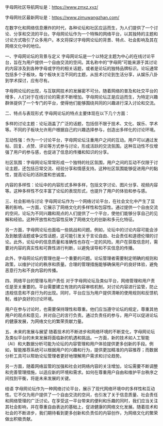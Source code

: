 

字母网社区导航网址是：https://www.zmxz.xyz/

字母网社区最新网址是：https://www.zimuwangzhan.com/

在数字化和网络信息爆炸的时代，各种论坛和社区应运而生，为人们提供了一个讨论、分享和交流的平台。字母网论坛作为一个特殊的网络平台，以其独特的主题和讨论方式吸引了众多用户。本文将探讨字母网论坛的背景、特点、社会影响及其在网络文化中的地位。

一、字母网论坛的背景与定义
字母网论坛是一个以特定主题为中心的在线讨论平台，旨在为用户提供一个自由交流的空间。其名称中的“字母网”可能来源于其讨论的内容涉及到各种字母或字符的相关话题，或者是论坛的独特品牌标识。论坛通常包括多个子板块，每个板块关注不同的主题，从技术讨论到生活分享，从娱乐八卦到学术探讨，应有尽有。

字母网论坛的出现，与互联网技术的发展密不可分。随着网络的普及和社交平台的增多，人们对于在线讨论的需求不断增加。字母网论坛正是应运而生，为特定兴趣群体提供了一个专门的平台，使得他们能够围绕共同的兴趣进行深入讨论和交流。

二、特点与表现形式
字母网论坛的特点主要体现在以下几个方面：

多样的讨论主题：论坛涵盖了广泛的话题，包括但不限于技术、文化、娱乐、学术等。不同的子板块允许用户根据自己的兴趣选择参与，创造出多样化的讨论环境。

互动性强：作为一个讨论平台，字母网论坛注重用户之间的互动。用户可以通过发帖、回复、点赞、评论等方式参与讨论，形成活跃的交流氛围。这种互动性不仅增强了用户的参与感，也促进了信息的传播和知识的分享。

社区氛围：字母网论坛常常形成一个独特的社区氛围，用户之间的互动不仅限于讨论主题，还包括日常交流、经验分享和情感支持。这种社区氛围能够促进用户的黏性，提高论坛的活跃度和忠诚度。

内容的多样性：论坛中的内容形式多种多样，包括文字讨论、图片分享、视频内容等。这种多样性不仅丰富了论坛的表现形式，也提升了用户的体验和参与感。

三、社会影响与讨论
字母网论坛作为一个网络讨论平台，在社会文化中产生了显著的影响。一方面，它展示了网络文化的多样性和包容性。通过提供一个自由交流的空间，论坛为不同兴趣和观点的人们提供了一个平台，使他们能够分享自己的见解和经验。这种开放性和包容性反映了网络文化的创新和多元化特征。

另一方面，字母网论坛也面临一些挑战和问题。例如，论坛中的讨论内容可能会涉及到敏感话题或争议性话题，这可能引发关于言论自由、社会责任和道德伦理的讨论。此外，论坛中的信息质量和准确性也存在一定的风险。用户在获取信息时，需要对内容的真实性和可靠性进行判断，以避免误导和不实信息的传播。

此外，字母网论坛的管理也是一个重要的问题。论坛管理者需要制定明确的规则和政策，以维护讨论的秩序和质量。合理的管理措施能够确保用户的良好体验，避免恶意行为和不良内容的传播。

四、网络平台的管理与用户责任
对于字母网论坛及类似平台，网络管理和用户责任是至关重要的。平台需要建立有效的内容审核机制，对讨论内容进行监管，防止违规信息和不良行为的出现。同时，平台应当为用户提供清晰的使用规则和反馈机制，维护良好的讨论环境。

用户在参与讨论时，也需要保持理性和尊重。他们应当遵守论坛的规定，尊重其他用户的观点和意见，并对自己的言行负责。通过负责任的参与，用户可以促进论坛的健康发展，为网络文化的繁荣贡献力量。

五、未来的发展与展望
随着技术的不断进步和网络环境的不断变化，字母网论坛及类似平台的未来发展将面临新的机遇和挑战。一方面，新的技术如人工智能（AI）和大数据分析可能为论坛的内容管理和用户体验提供更多创新的手段。例如，智能推荐系统可以根据用户的兴趣和行为，提供更加精准的内容推荐；而数据分析工具可以帮助论坛管理者更好地理解用户需求和讨论趋势。

另一方面，随着网络监管的加强和社会对网络内容的关注增加，论坛需要不断调整和完善管理措施，以适应新的环境和需求。如何在尊重用户自由和维护平台秩序之间找到平衡，将是未来发展的关键。

结语
字母网论坛作为一种网络讨论平台，展示了现代网络环境中的多样性和互动性。它不仅为用户提供了一个自由交流的空间，也引发了关于信息质量、社会责任和网络管理的广泛讨论。在享受这一平台带来的便利和乐趣的同时，我们应当关注其社会影响，并在尊重自由表达的基础上，促进健康的网络文化发展。随着技术和社会的不断进步，我们期待看到更多创新和负责任的内容创作，为网络文化的繁荣做出积极贡献。



